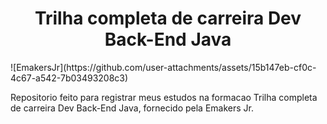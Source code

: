 <h1 align="center"> Trilha completa de carreira Dev Back-End Java </h1>
![EmakersJr](https://github.com/user-attachments/assets/15b147eb-cf0c-4c67-a542-7b03493208c3)

Repositorio feito para registrar meus estudos na formacao Trilha completa de carreira Dev Back-End Java, fornecido pela Emakers Jr.
